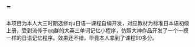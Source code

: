 # -
本项目为本人大三时期选修zju日语一课程自编开发，对应教材为标准日本语初级上册，受到流传于qq群的大英三单词记忆小程序，仿照大神作品开发了一个一模一样的日语记忆程序。效果还不错，毕竟本人拿到了课程90多分。
